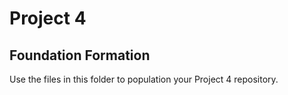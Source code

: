 # Project 4
## Foundation Formation

Use the files in this folder to population your Project 4 repository.




